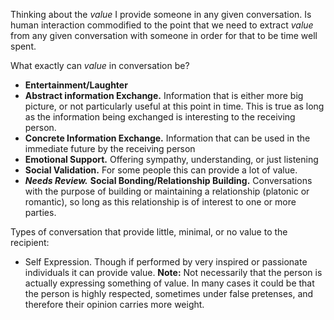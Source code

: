 Thinking about the *value* I provide someone in any given conversation.
Is human interaction commodified to the point that we need to extract *value* from any given conversation with someone in order for that to be time well spent.

What exactly can *value* in conversation be?
- **Entertainment/Laughter**
- **Abstract information Exchange.** Information that is either more big picture, or not particularly useful at this point in time. This is true as long as the information being exchanged is interesting to the receiving person.
- **Concrete Information Exchange.** Information that can be used in the immediate future by the receiving person
- **Emotional Support.** Offering sympathy, understanding, or just listening
- **Social Validation.** For some people this can provide a lot of value. 
- ***Needs Review.*** **Social Bonding/Relationship Building.** Conversations with the purpose of building or maintaining a relationship (platonic or romantic), so long as this relationship is of interest to one or more parties.

Types of conversation that provide little, minimal,  or no value to the recipient:
- Self Expression. Though if performed by very inspired or passionate individuals it can provide value. **Note:** Not necessarily that the person is actually expressing something of value. In many cases it could be that the person is highly respected, sometimes under false pretenses, and therefore their opinion carries more weight.